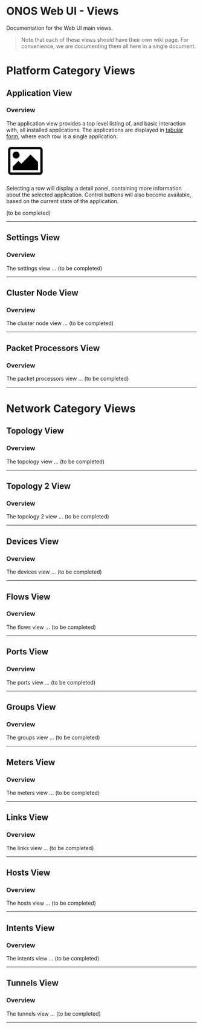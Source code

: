 ONOS Web UI - Views
===================

Documentation for the Web UI main views.

> Note that each of these views should have their own wiki page.
> For convenience, we are documenting them all here in a single document.

[table]: https://wiki.onosproject.org/display/ONOS/GUI+Tabular+View
[pic]: picture-icon.png 

# Platform Category Views


Application View
----------------

### Overview
The application view provides a top level listing of, and basic interaction
with, all installed applications. The applications are displayed in
[tabular form][table], where each row is a single application.

![screenshot of app view][pic]

Selecting a row will display a detail panel, containing more information 
about the selected application. Control buttons will also become available, 
based on the current state of the application.

(to be completed)


----

Settings View
-------------

### Overview
The settings view ... (to be completed)


----

Cluster Node  View
------------------

### Overview
The cluster node view ... (to be completed)


----

Packet Processors View
----------------------

### Overview
The packet processors view ... (to be completed)

----

# Network Category Views

Topology View
-------------

### Overview
The topology view ... (to be completed)

----

Topology 2 View
---------------

### Overview
The topology 2 view ... (to be completed)

----

Devices View
------------

### Overview
The devices view ... (to be completed)

----

Flows View
----------

### Overview
The flows view ... (to be completed)

----

Ports View
----------

### Overview
The ports view ... (to be completed)

----

Groups View
-----------

### Overview
The groups view ... (to be completed)

----

Meters View
-----------

### Overview
The meters view ... (to be completed)

----

Links View
----------

### Overview
The links view ... (to be completed)

----

Hosts View
----------

### Overview
The hosts view ... (to be completed)

----

Intents View
------------

### Overview
The intents view ... (to be completed)

----

Tunnels View
------------

### Overview
The tunnels view ... (to be completed)

----